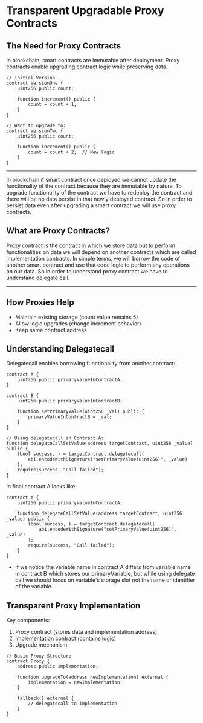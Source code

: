 
# Transparent Upgradable Proxy Contracts

## The Need for Proxy Contracts

In blockchain, smart contracts are immutable after deployment. Proxy contracts enable upgrading contract logic while preserving data.

```solidity
// Initial Version
contract VersionOne {
    uint256 public count;
    
    function increment() public {
        count = count + 1;
    }
}

// Want to upgrade to:
contract VersionTwo {
    uint256 public count;
    
    function increment() public {
        count = count + 2;  // New logic
    }
}
```

---

In blockchain if smart contract once deployed we cannot update the functionality of the contract because they are immutable by nature. To upgrade functionality of the contract we have to redeploy the contract and there will be no data persist in that newly deployed contract. So in order to persist data even after upgrading a smart contract we will use proxy contracts.

## What are Proxy Contracts?

Proxy contract is the contract in which we store data but to perform functionalities on data we will depend on another contracts which are called implementation contracts. In simple terms, we will borrow the code of another smart contract and use that code logic to perform any operations on our data. So in order to understand proxy contract we have to understand delegate call.

---

## How Proxies Help

- Maintain existing storage (count value remains 5)
- Allow logic upgrades (change increment behavior)
- Keep same contract address

## Understanding Delegatecall

Delegatecall enables borrowing functionality from another contract:

```solidity
contract A {
    uint256 public primaryValueInContractA;
}

contract B {
    uint256 public primaryValueInContractB;
    
    function setPrimaryValue(uint256 _val) public {
        primaryValueInContractB = _val;
    }
}

// Using delegatecall in Contract A:
function delegateCallSetValue(address targetContract, uint256 _value) public {
    (bool success, ) = targetContract.delegatecall(
        abi.encodeWithSignature("setPrimaryValue(uint256)", _value)
    );
    require(success, "Call failed");
}
```

In final contract A looks like:
```solidity
contract A {
    uint256 public primaryValueInContractA;

    function delegateCallSetValue(address targetContract, uint256 _value) public {
        (bool success, ) = targetContract.delegatecall(
            abi.encodeWithSignature("setPrimaryValue(uint256)", _value)
        );
        require(success, "Call failed");
    }
}
```

- If we notice the variable name in contract A differs from variable name in contract B which stores our primaryVariable, but while using delegate call we should focus on variable's storage slot not the name or identifier of the variable.

## Transparent Proxy Implementation

Key components:
1. Proxy contract (stores data and implementation address)
2. Implementation contract (contains logic)
3. Upgrade mechanism

```solidity
// Basic Proxy Structure
contract Proxy {
    address public implementation;
    
    function upgradeTo(address newImplementation) external {
        implementation = newImplementation;
    }
    
    fallback() external {
        // delegatecall to implementation
    }
}
```
```